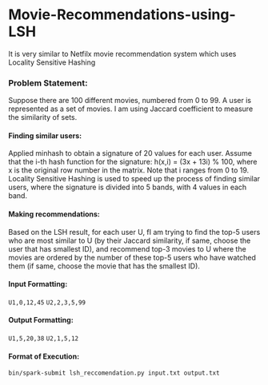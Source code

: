 # Movie-Recommendations-using-LSH
It is very similar to Netfilx movie recommendation system which uses Locality Sensitive Hashing

### Problem Statement:
Suppose there are 100 different movies, numbered from 0 to 99. A user is represented as a set of movies. 
I am using Jaccard coefficient to measure the similarity of sets.

#### Finding similar users: 
Applied minhash to obtain a signature of 20 values for each user.
Assume that the i-th hash function for the signature: h(x,i) = (3x + 13i) % 100, where x is the
original row number in the matrix. Note that i ranges from 0 to 19.
Locality Sensitive Hashing is used to speed up the process of finding similar users, where the signature is divided into 5
bands, with 4 values in each band.

#### Making recommendations: 
Based on the LSH result, for each user U, fI am trying to find the top-5 users who are most similar to U (by their Jaccard similarity, if same, choose the user that has smallest ID), and
recommend top-3 movies to U where the movies are ordered by the number of these top-5 users who have watched them (if same, choose the movie that has the smallest ID).

#### Input Formatting:
`U1,0,12,45`
`U2,2,3,5,99`

#### Output Formatting:
`U1,5,20,38`
`U2,1,5,12`

#### Format of Execution:
```bin/spark-submit lsh_reccomendation.py input.txt output.txt```
